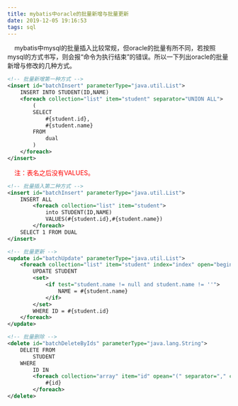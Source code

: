 ```yaml
---
title: mybatis中oracle的批量新增与批量更新
date: 2019-12-05 19:16:53
tags: sql
---
```

&nbsp;&nbsp;&nbsp;&nbsp;mybatis中mysql的批量插入比较常规，但oracle的批量有所不同，若按照mysql的方式书写，则会报“命令为执行结束”的错误。所以一下列出oracle的批量新增与修改的几种方式。
```XML
<!-- 批量新增第一种方式 -->
<insert id="batchInsert" parameterType="java.util.List">
	INSERT INTO STUDENT(ID,NAME)
	<foreach collection="list" item="student" separator="UNION ALL">
		(
		SELECT 
			#{student.id},
			#{student.name}
		FROM
			dual
		)
	</foreach>
</insert>
```
&nbsp;&nbsp;&nbsp;&nbsp;<label style="color:red">注：表名之后没有VALUES。</label>
```XML
<!-- 批量插入第二种方式 -->
<insert id="batchInsert" parameterType="java.util.List">
	INSERT ALL
		<foreach collection="list" item="student">
			into STUDENT(ID,NAME)
			VALUES(#{student.id},#{student.name})
		</foreach>
	SELECT 1 FROM DUAL
</insert>
```
```XML
<!-- 批量更新 -->
<update id="batchUpdate" parameterType="java.util.List">
	<foreach collection="list" item="student" index="index" open="begin" close=";end;" separator=";">
		UPDATE STUDENT
		<set>
			<if test="student.name != null and student.name != ''">
				NAME = #{student.name}
			</if>
		</set>
		WHERE ID = #{student.id}
	</foreach>
</update>
```
```XML
<!-- 批量删除 -->
<delete id="batchDeleteByIds" parameterType="java.lang.String">
	DELETE FROM 
		STUDENT
	WHERE
		ID IN 
		<foreach collection="array" item="id" opean="(" separator="," close=")">
			#{id}
		</foreach>
</delete>
```